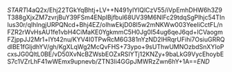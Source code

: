 $START$l4aQ2x/Ehj22TGkYqBhtj+LV++N491ylYlQlCzV55/iVpEmhDHW6h3Z9T388gXjxZM7zvrjBuY39FSm4ENpIBjfbul68UV39M6NIFc29tdqSgPlhjc54TInlus30r/qIhIngjURPQNcd+Bhj4EZ/oIhwEkjD08I5w2mNKWw003YeeIiCctFL/nFZR2rWvHsAU1fe1vbH4CiMaKE0YgkmmC5H0Jg0I54ug6qeJ6qd+lCVaogmFZjppJJ2Mr1+lYt42nu/KYV4I0TPwRcM6G381nYzND2lHRqrUFihi7OsiuGRRQdlBE1fGljdhYV/gh/KgXLqWg2McQvFHS+73ypo+9sUThwUMNOzbdSnXYIoPcxsJG0QltL0BE/vD50XvNcBZWsbEOZxRSIYTj12KNZy+9baLkG9VycEhoybES7c1VZrLhF41wWEmx9upnevb/ZTN3Ii4GGpJMWRzZwn6hY+1A==$END$